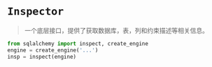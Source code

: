 # `Inspector`

> 一个底层接口，提供了获取数据库，表，列和约束描述等相关信息。

```py
from sqlalchemy import inspect, create_engine
engine = create_engine('...')
insp = inspect(engine)
```